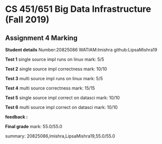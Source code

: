# CS 451/651 Big Data Infrastructure (Fall 2019)
## Assignment 4 Marking

**Student details**
Number:20825086
WATIAM:lmishra
github:LipsaMishra19

**Test 1**
single source impl runs on linux
mark: 5/5

**Test 2**
single source impl correctness
mark: 10/10

**Test 3**
multi source impl runs on linux
mark: 5/5

**Test 4**
multi source correctness
mark: 15/15

**Test 5**
single source impl correct on datasci
mark: 10/10

**Test 6**
multi source impl correct on datasci
mark: 10/10

**feedback :** 

**Final grade**
mark: 55.0/55.0

summary: 20825086,lmishra,LipsaMishra19,55.0/55.0